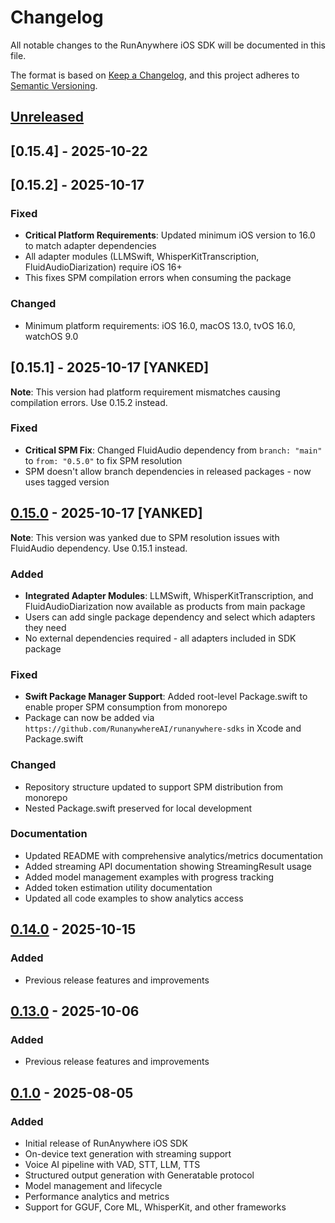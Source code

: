 # Changelog

All notable changes to the RunAnywhere iOS SDK will be documented in this file.

The format is based on [Keep a Changelog](https://keepachangelog.com/en/1.0.0/),
and this project adheres to [Semantic Versioning](https://semver.org/spec/v2.0.0.html).

## [Unreleased]

## [0.15.4] - 2025-10-22

## [0.15.2] - 2025-10-17

### Fixed
- **Critical Platform Requirements**: Updated minimum iOS version to 16.0 to match adapter dependencies
- All adapter modules (LLMSwift, WhisperKitTranscription, FluidAudioDiarization) require iOS 16+
- This fixes SPM compilation errors when consuming the package

### Changed
- Minimum platform requirements: iOS 16.0, macOS 13.0, tvOS 16.0, watchOS 9.0

## [0.15.1] - 2025-10-17 [YANKED]

**Note**: This version had platform requirement mismatches causing compilation errors. Use 0.15.2 instead.

### Fixed
- **Critical SPM Fix**: Changed FluidAudio dependency from `branch: "main"` to `from: "0.5.0"` to fix SPM resolution
- SPM doesn't allow branch dependencies in released packages - now uses tagged version

## [0.15.0] - 2025-10-17 [YANKED]

**Note**: This version was yanked due to SPM resolution issues with FluidAudio dependency. Use 0.15.1 instead.

### Added
- **Integrated Adapter Modules**: LLMSwift, WhisperKitTranscription, and FluidAudioDiarization now available as products from main package
- Users can add single package dependency and select which adapters they need
- No external dependencies required - all adapters included in SDK package

### Fixed
- **Swift Package Manager Support**: Added root-level Package.swift to enable proper SPM consumption from monorepo
- Package can now be added via `https://github.com/RunanywhereAI/runanywhere-sdks` in Xcode and Package.swift

### Changed
- Repository structure updated to support SPM distribution from monorepo
- Nested Package.swift preserved for local development

### Documentation
- Updated README with comprehensive analytics/metrics documentation
- Added streaming API documentation showing StreamingResult usage
- Added model management examples with progress tracking
- Added token estimation utility documentation
- Updated all code examples to show analytics access

## [0.14.0] - 2025-10-15

### Added
- Previous release features and improvements

## [0.13.0] - 2025-10-06

### Added
- Previous release features and improvements

## [0.1.0] - 2025-08-05

### Added
- Initial release of RunAnywhere iOS SDK
- On-device text generation with streaming support
- Voice AI pipeline with VAD, STT, LLM, TTS
- Structured output generation with Generatable protocol
- Model management and lifecycle
- Performance analytics and metrics
- Support for GGUF, Core ML, WhisperKit, and other frameworks

[Unreleased]: https://github.com/RunanywhereAI/runanywhere-sdks/compare/v0.15.0...HEAD
[0.15.0]: https://github.com/RunanywhereAI/runanywhere-sdks/compare/v0.14.0...v0.15.0
[0.14.0]: https://github.com/RunanywhereAI/runanywhere-sdks/compare/v0.13.0...v0.14.0
[0.13.0]: https://github.com/RunanywhereAI/runanywhere-sdks/compare/v0.1.0...v0.13.0
[0.1.0]: https://github.com/RunanywhereAI/runanywhere-sdks/releases/tag/v0.1.0
